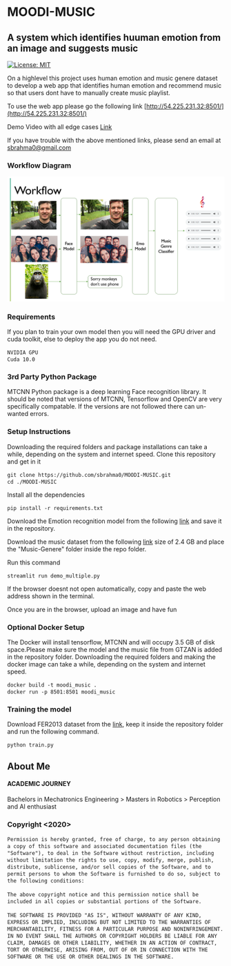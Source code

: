 # MOODI-MUSIC
## A system which identifies huuman emotion from an image and suggests music

[![License: MIT](https://img.shields.io/badge/License-MIT-green.svg)](https://opensource.org/licenses/MIT)

On a highlevel this project uses human emotion and music genere dataset to develop a web app that identifies human emotion and recommend music so that users dont have to manually create music playlist.

To use the web app please go the following link [http://54.225.231.32:8501/](http://54.225.231.32:8501/)

Demo Video with all edge cases [Link](https://youtu.be/yELt9uaunPs)

If you have trouble with the above mentioned links, please send an email at sbrahma0@gmail.com

### Workflow Diagram
![image](results/Simple_workflow.PNG)

### Requirements
If you plan to train your own model then you will need the GPU driver and cuda toolkit, else to deploy the app you do not need.
```
NVIDIA GPU
Cuda 10.0
```
### 3rd Party Python Package
MTCNN Python package is a deep learning Face recognition library. It should be noted that versions of MTCNN, Tensorflow and OpenCV are very specifically compatable. If the versions are not followed there can un-wanted errors.

### Setup Instructions
Downloading the required folders and package installations can take a while, depending on the system and internet speed.
Clone this repository and get in it
```
git clone https://github.com/sbrahma0/MOODI-MUSIC.git
cd ./MOODI-MUSIC
```
Install all the dependencies
```
pip install -r requirements.txt 
```
Download the Emotion recognition model from the following [link](https://drive.google.com/file/d/19su4fmTbqQkLQxQiV1vhOO1zTMQgClc1/view?usp=sharing) and save it in the repository.

Download the music dataset from the following [link](https://www.kaggle.com/andradaolteanu/gtzan-dataset-music-genre-classification) size of 2.4 GB and place the "Music-Genere" folder inside the repo folder.

Run this command
```
streamlit run demo_multiple.py
```
If the browser doesnt not open automatically, copy and paste the web address shown in the terminal.

Once you are in the browser, upload an image and have fun 

### Optional Docker Setup
The Docker will install tensorflow, MTCNN and will occupy 3.5 GB of disk space.Please make sure the model and the music file from GTZAN is added in the repository folder. Downloading the required folders and making the docker image can take a while, depending on the system and internet speed.
```
docker build -t moodi_music .
docker run -p 8501:8501 moodi_music
```
### Training the model
Download FER2013 dataset from the [link](https://www.kaggle.com/deadskull7/fer2013), keep it inside the repository folder and run the following command.
```
python train.py
```


## About Me
#### ACADEMIC JOURNEY
Bachelors in Mechatronics Engineering  >  Masters in Robotics  >  Perception and AI enthusiast


### Copyright <2020> <Sayan Brahma>
```
Permission is hereby granted, free of charge, to any person obtaining a copy of this software and associated documentation files (the "Software"), to deal in the Software without restriction, including without limitation the rights to use, copy, modify, merge, publish, distribute, sublicense, and/or sell copies of the Software, and to permit persons to whom the Software is furnished to do so, subject to the following conditions:

The above copyright notice and this permission notice shall be included in all copies or substantial portions of the Software.

THE SOFTWARE IS PROVIDED "AS IS", WITHOUT WARRANTY OF ANY KIND, EXPRESS OR IMPLIED, INCLUDING BUT NOT LIMITED TO THE WARRANTIES OF MERCHANTABILITY, FITNESS FOR A PARTICULAR PURPOSE AND NONINFRINGEMENT. IN NO EVENT SHALL THE AUTHORS OR COPYRIGHT HOLDERS BE LIABLE FOR ANY CLAIM, DAMAGES OR OTHER LIABILITY, WHETHER IN AN ACTION OF CONTRACT, TORT OR OTHERWISE, ARISING FROM, OUT OF OR IN CONNECTION WITH THE SOFTWARE OR THE USE OR OTHER DEALINGS IN THE SOFTWARE.
```
